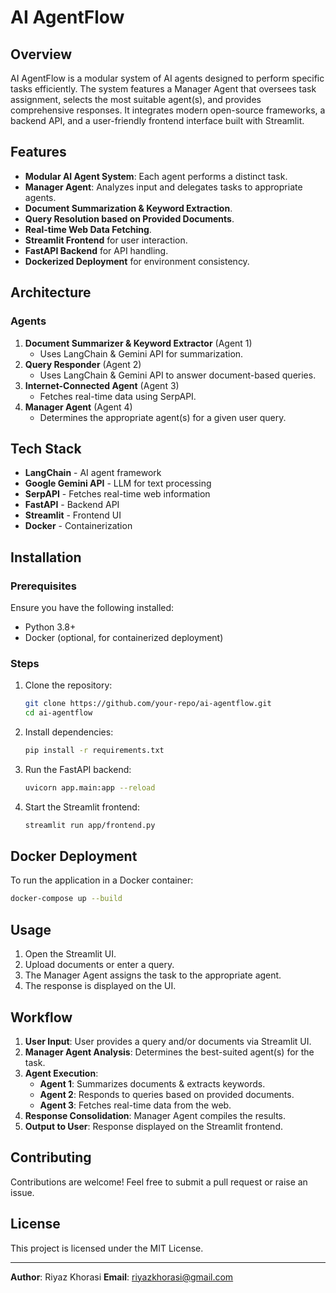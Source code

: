 # AI AgentFlow

## Overview
AI AgentFlow is a modular system of AI agents designed to perform specific tasks efficiently. The system features a Manager Agent that oversees task assignment, selects the most suitable agent(s), and provides comprehensive responses. It integrates modern open-source frameworks, a backend API, and a user-friendly frontend interface built with Streamlit.

## Features
- **Modular AI Agent System**: Each agent performs a distinct task.
- **Manager Agent**: Analyzes input and delegates tasks to appropriate agents.
- **Document Summarization & Keyword Extraction**.
- **Query Resolution based on Provided Documents**.
- **Real-time Web Data Fetching**.
- **Streamlit Frontend** for user interaction.
- **FastAPI Backend** for API handling.
- **Dockerized Deployment** for environment consistency.

## Architecture
### Agents
1. **Document Summarizer & Keyword Extractor** (Agent 1)
   - Uses LangChain & Gemini API for summarization.
2. **Query Responder** (Agent 2)
   - Uses LangChain & Gemini API to answer document-based queries.
3. **Internet-Connected Agent** (Agent 3)
   - Fetches real-time data using SerpAPI.
4. **Manager Agent** (Agent 4)
   - Determines the appropriate agent(s) for a given user query.

## Tech Stack
- **LangChain** - AI agent framework
- **Google Gemini API** - LLM for text processing
- **SerpAPI** - Fetches real-time web information
- **FastAPI** - Backend API
- **Streamlit** - Frontend UI
- **Docker** - Containerization

## Installation
### Prerequisites
Ensure you have the following installed:
- Python 3.8+
- Docker (optional, for containerized deployment)

### Steps
1. Clone the repository:
   ```sh
   git clone https://github.com/your-repo/ai-agentflow.git
   cd ai-agentflow
   ```
2. Install dependencies:
   ```sh
   pip install -r requirements.txt
   ```
3. Run the FastAPI backend:
   ```sh
   uvicorn app.main:app --reload
   ```
4. Start the Streamlit frontend:
   ```sh
   streamlit run app/frontend.py
   ```

## Docker Deployment
To run the application in a Docker container:
```sh
docker-compose up --build
```

## Usage
1. Open the Streamlit UI.
2. Upload documents or enter a query.
3. The Manager Agent assigns the task to the appropriate agent.
4. The response is displayed on the UI.

## Workflow
1. **User Input**: User provides a query and/or documents via Streamlit UI.
2. **Manager Agent Analysis**: Determines the best-suited agent(s) for the task.
3. **Agent Execution**:
   - **Agent 1**: Summarizes documents & extracts keywords.
   - **Agent 2**: Responds to queries based on provided documents.
   - **Agent 3**: Fetches real-time data from the web.
4. **Response Consolidation**: Manager Agent compiles the results.
5. **Output to User**: Response displayed on the Streamlit frontend.



## Contributing
Contributions are welcome! Feel free to submit a pull request or raise an issue.

## License
This project is licensed under the MIT License.

---

**Author**: Riyaz Khorasi 
**Email**: riyazkhorasi@gmail.com
